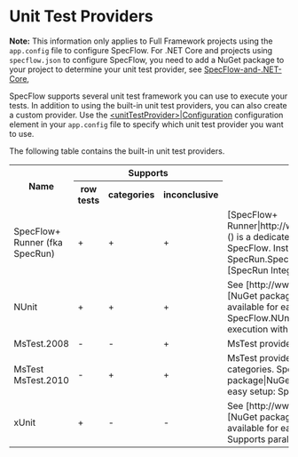 # Unit Test Providers

**Note:** This information only applies to Full Framework projects using the `app.config` file to configure SpecFlow. For .NET Core and projects using `specflow.json` to configure SpecFlow, you need to add a NuGet package to your project to determine your unit test provider, see [SpecFlow-and-.NET-Core](),

SpecFlow supports several unit test framework you can use to execute your tests. In addition to using the built-in unit test providers, you can also create a custom provider. Use the [&lt;unitTestProvider&gt;|Configuration]() configuration element in your `app.config` file to specify which unit test provider you want to use.

The following table contains the built-in unit test providers.

<table>
    <tr>
        <th rowspan="2">Name</th>
        <th colspan="3">Supports</th>
        <th rowspan="2">Description</th>
    </tr>
    <tr>
        <th>row tests</th>
        <th>categories</th>
        <th>inconclusive</th>
    </tr>
    <tr>
        <td>SpecFlow+ Runner (fka SpecRun)</td>
        <td>+</td>
        <td>+</td>
        <td>+</td>
        <td>[SpecFlow+ Runner|http://www.specflow.org/plus/runner/]() is a dedicated test execution framework for SpecFlow. Install it with the SpecRun.SpecFlow NuGet package. See [SpecRun Integration]() for details.</td>
    </tr>
    <tr>
        <td>NUnit</td>
        <td>+</td>
        <td>+</td>
        <td>+</td>
        <td>See [http://www.nunit.org](). Specialized [NuGet packages|NuGet Integration]() available for easy setup: SpecFlow.NUnit, SpecFlow.NUnit.Runners. Supports parallel execution with NUnit v3. </td>
    </tr>
    <tr>
        <td>MsTest.2008</td>
        <td>-</td>
        <td>-</td>
        <td>+</td>
        <td>MsTest provider for .NET 3.5</td>
    </tr>
    <tr>
        <td>MsTest <br/> MsTest.2010</td>
        <td>-</td>
        <td>+</td>
        <td>+</td>
        <td>MsTest provider for .NET 4.0. Supports test categories. Specialized [NuGet package|NuGet Integration]() available for easy setup: SpecFlow.MsTest.</td>
    </tr>
    <tr>
        <td>xUnit</td>
        <td>+</td>
        <td>-</td>
        <td>-</td>
        <td>See [http://www.xunit.net](). Specialized [NuGet package|NuGet Integration]() available for easy setup: SpecFlow.xUnit. Supports parallel execution with xUnit v2.</td>    
    </tr>
</table>
